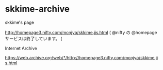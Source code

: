 # skkime-archive

skkime's page

http://homepage3.nifty.com/monjya/skkime.jis.html ( @nifty の @homepage サービスは終了しています。 )

Internet Archive

https://web.archive.org/web/*/http://homepage3.nifty.com/monjya/skkime.jis.html

